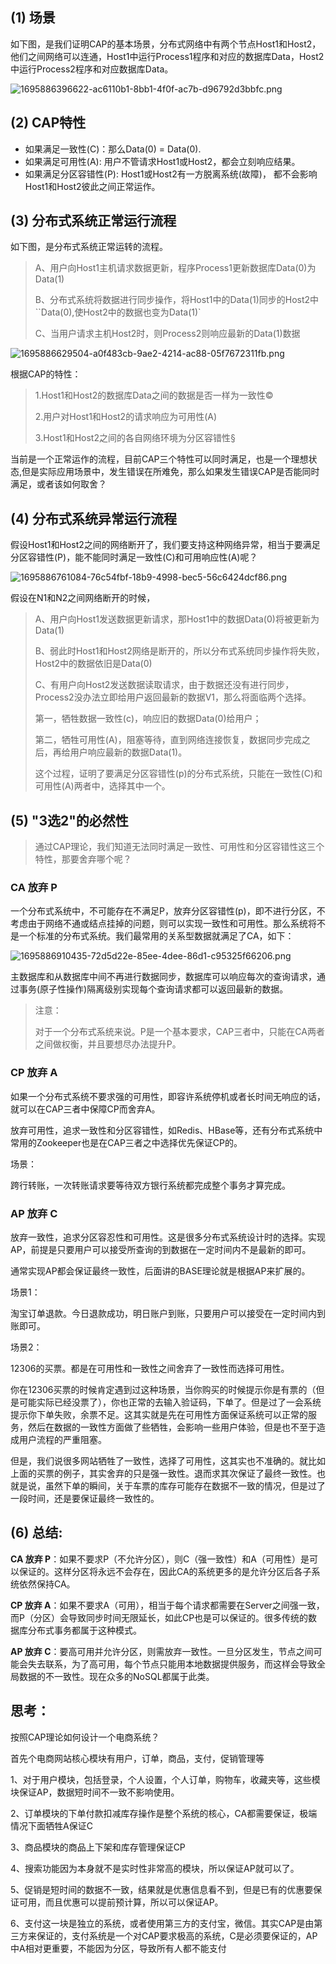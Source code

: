 ## (1) 场景
如下图，是我们证明CAP的基本场景，分布式网络中有两个节点Host1和Host2，他们之间网络可以连通，Host1中运行Process1程序和对应的数据库Data，Host2中运行Process2程序和对应数据库Data。

![1695886396622-ac6110b1-8bb1-4f0f-ac7b-d96792d3bbfc.png](./assets/1695886396622-ac6110b1-8bb1-4f0f-ac7b-d96792d3bbfc.png)



## (2) CAP特性
+ 如果满足一致性(C)：那么Data(0) = Data(0).
+ 如果满足可用性(A): 用户不管请求Host1或Host2，都会立刻响应结果。
+ 如果满足分区容错性(P): Host1或Host2有一方脱离系统(故障)， 都不会影响Host1和Host2彼此之间正常运作。



## (3) 分布式系统正常运行流程
如下图，是分布式系统正常运转的流程。

> A、用户向Host1主机请求数据更新，程序Process1更新数据库Data(0)为Data(1)
>
> B、分布式系统将数据进行同步操作，将Host1中的Data(1)同步的Host2中``Data(0),使Host2中的数据也变为Data(1)`
>
> C、当用户请求主机Host2时，则Process2则响应最新的Data(1)数据
>



![1695886629504-a0f483cb-9ae2-4214-ac88-05f7672311fb.png](./assets/1695886629504-a0f483cb-9ae2-4214-ac88-05f7672311fb.png)



根据CAP的特性：

> 1.Host1和Host2的数据库Data之间的数据是否一样为一致性©
>
> 2.用户对Host1和Host2的请求响应为可用性(A)
>
> 3.Host1和Host2之间的各自网络环境为分区容错性§
>



当前是一个正常运作的流程，目前CAP三个特性可以同时满足，也是一个理想状态,但是实际应用场景中，发生错误在所难免，那么如果发生错误CAP是否能同时满足，或者该如何取舍？



## (4) 分布式系统异常运行流程
假设Host1和Host2之间的网络断开了，我们要支持这种网络异常，相当于要满足分区容错性(P)，能不能同时满足一致性(C)和可用响应性(A)呢？



![1695886761084-76c54fbf-18b9-4998-bec5-56c6424dcf86.png](./assets/1695886761084-76c54fbf-18b9-4998-bec5-56c6424dcf86.png)



假设在N1和N2之间网络断开的时候，

> A、用户向Host1发送数据更新请求，那Host1中的数据Data(0)将被更新为Data(1)
>
> B、弱此时Host1和Host2网络是断开的，所以分布式系统同步操作将失败，Host2中的数据依旧是Data(0)
>
> C、有用户向Host2发送数据读取请求，由于数据还没有进行同步，Process2没办法立即给用户返回最新的数据V1，那么将面临两个选择。
>
> 第一，牺牲数据一致性(c)，响应旧的数据Data(0)给用户；
>
> 第二，牺牲可用性(A)，阻塞等待，直到网络连接恢复，数据同步完成之后，再给用户响应最新的数据Data(1)。
>
> 这个过程，证明了要满足分区容错性(p)的分布式系统，只能在一致性(C)和可用性(A)两者中，选择其中一个。
>



## (5) "3选2"的必然性
> 通过CAP理论，我们知道无法同时满足一致性、可用性和分区容错性这三个特性，那要舍弃哪个呢？
>



### CA 放弃 P
一个分布式系统中，不可能存在不满足P，放弃分区容错性(p)，即不进行分区，不考虑由于网络不通或结点挂掉的问题，则可以实现一致性和可用性。那么系统将不是一个标准的分布式系统。我们最常用的关系型数据就满足了CA，如下：

![1695886910435-72d5d22e-85ee-4dee-86d1-c95325f66206.png](./assets/1695886910435-72d5d22e-85ee-4dee-86d1-c95325f66206.png)

主数据库和从数据库中间不再进行数据同步，数据库可以响应每次的查询请求，通过事务(原子性操作)隔离级别实现每个查询请求都可以返回最新的数据。



> 注意：
>
> 对于一个分布式系统来说。P是一个基本要求，CAP三者中，只能在CA两者之间做权衡，并且要想尽办法提升P。
>



### CP 放弃 A
如果一个分布式系统不要求强的可用性，即容许系统停机或者长时间无响应的话，就可以在CAP三者中保障CP而舍弃A。



放弃可用性，追求一致性和分区容错性，如Redis、HBase等，还有分布式系统中常用的Zookeeper也是在CAP三者之中选择优先保证CP的。



场景：



跨行转账，一次转账请求要等待双方银行系统都完成整个事务才算完成。



### AP 放弃 C
放弃一致性，追求分区容忍性和可用性。这是很多分布式系统设计时的选择。实现AP，前提是只要用户可以接受所查询的到数据在一定时间内不是最新的即可。



通常实现AP都会保证最终一致性，后面讲的BASE理论就是根据AP来扩展的。



场景1：

淘宝订单退款。今日退款成功，明日账户到账，只要用户可以接受在一定时间内到账即可。



场景2：

12306的买票。都是在可用性和一致性之间舍弃了一致性而选择可用性。

你在12306买票的时候肯定遇到过这种场景，当你购买的时候提示你是有票的（但是可能实际已经没票了），你也正常的去输入验证码，下单了。但是过了一会系统提示你下单失败，余票不足。这其实就是先在可用性方面保证系统可以正常的服务，然后在数据的一致性方面做了些牺牲，会影响一些用户体验，但是也不至于造成用户流程的严重阻塞。

但是，我们说很多网站牺牲了一致性，选择了可用性，这其实也不准确的。就比如上面的买票的例子，其实舍弃的只是强一致性。退而求其次保证了最终一致性。也就是说，虽然下单的瞬间，关于车票的库存可能存在数据不一致的情况，但是过了一段时间，还是要保证最终一致性的。



## (6) 总结:
**CA 放弃 P**：如果不要求P（不允许分区），则C（强一致性）和A（可用性）是可以保证的。这样分区将永远不会存在，因此CA的系统更多的是允许分区后各子系统依然保持CA。



**CP 放弃 A**：如果不要求A（可用），相当于每个请求都需要在Server之间强一致，而P（分区）会导致同步时间无限延长，如此CP也是可以保证的。很多传统的数据库分布式事务都属于这种模式。



**AP 放弃 C**：要高可用并允许分区，则需放弃一致性。一旦分区发生，节点之间可能会失去联系，为了高可用，每个节点只能用本地数据提供服务，而这样会导致全局数据的不一致性。现在众多的NoSQL都属于此类。

 



## 思考：
按照CAP理论如何设计一个电商系统？

首先个电商网站核心模块有用户，订单，商品，支付，促销管理等



1、对于用户模块，包括登录，个人设置，个人订单，购物车，收藏夹等，这些模块保证AP，数据短时间不一致不影响使用。

2、订单模块的下单付款扣减库存操作是整个系统的核心，CA都需要保证，极端情况下面牺牲A保证C

3、商品模块的商品上下架和库存管理保证CP

4、搜索功能因为本身就不是实时性非常高的模块，所以保证AP就可以了。

5、促销是短时间的数据不一致，结果就是优惠信息看不到，但是已有的优惠要保证可用，而且优惠可以提前预计算，所以可以保证AP。

6、支付这一块是独立的系统，或者使用第三方的支付宝，微信。其实CAP是由第三方来保证的，支付系统是一个对CAP要求极高的系统，C是必须要保证的，AP中A相对更重要，不能因为分区，导致所有人都不能支付

 

